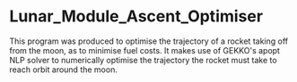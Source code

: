 # Lunar_Module_Ascent_Optimiser

This program was produced to optimise the trajectory of a rocket taking off from the moon, as to minimise fuel costs. It makes use of GEKKO's apopt NLP solver to numerically optimise the trajectory the rocket must take to reach orbit around the moon. 
